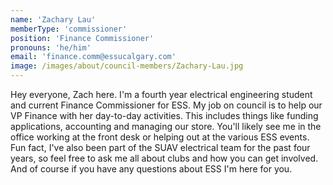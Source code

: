 ```yaml
---
name: 'Zachary Lau'
memberType: 'commissioner'
position: 'Finance Commissioner'
pronouns: 'he/him'
email: 'finance.comm@essucalgary.com'
image: /images/about/council-members/Zachary-Lau.jpg
---
```


Hey everyone, Zach here. I'm a fourth year electrical engineering student and current Finance Commissioner for ESS. My job on council is to help our VP Finance with her day-to-day activities. This includes things like funding applications, accounting and managing our store. You'll likely see me in the office working at the front desk or helping out at the various ESS events.  Fun fact, I've also been part of the SUAV electrical team for the past four years, so feel free to ask me all about clubs and how you can get involved. And of course if you have any questions about ESS I'm here for you.